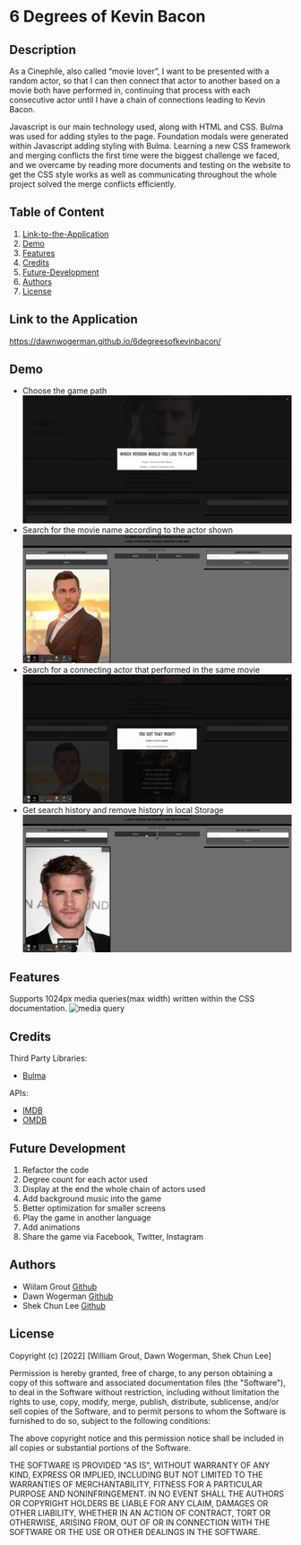 # 6 Degrees of Kevin Bacon



##  Description

As a Cinephile, also called “movie lover”, I want to be presented with a random actor, so that I can then connect that actor to another based on a movie both have performed in, continuing that process with each consecutive actor until I have a chain of connections leading to Kevin Bacon. 

Javascript is our main technology used, along with HTML and CSS. Bulma was used for adding styles to the page. Foundation modals were generated within Javascript adding styling with Bulma. Learning a new CSS framework and merging conflicts the first time were the biggest challenge we faced, and we overcame by reading more documents and testing on the website to get the CSS style works as well as communicating throughout the whole project solved the merge conflicts efficiently.

## Table of Content

1. [Link-to-the-Application](#linktotheapplication)
2. [Demo](#demo)
3. [Features](#features)
4. [Credits](#credits)
5. [Future-Development](#futuredevelopment)
6. [Authors](#authors)
7. [License](#license)


## Link to the Application

https://dawnwogerman.github.io/6degreesofkevinbacon/
## Demo

- Choose the game path
![gamepath](./assets/videos/Gamepath.png)
- Search for the movie name according to the actor shown
![moviename](./assets/videos/moviename.gif)
- Search for a connecting actor that performed in the same movie
![actorname](./assets/videos/actorsname.gif)
- Get search history and remove history in local Storage
![modal](./assets/videos/modal.gif)

## Features

Supports 1024px media queries(max width) written within the CSS documentation.
![media query](./assets/videos/Media-query.gif)

## Credits

Third Party Libraries: 
- [Bulma](https://bulma.io/)

APIs:

- [IMDB](https://www.imdb.com/)
- [OMDB](https://www.omdbapi.com/)

## Future Development

1. Refactor the code
2. Degree count for each actor used
3. Display at the end the whole chain of actors used
4. Add background music into the game
5. Better optimization for smaller screens
6. Play the game in another language
7. Add animations
8. Share the game via Facebook, Twitter, Instagram

## Authors

- Wiilam Grout  [Github](https://github.com/wgrout87)
- Dawn Wogerman [Github](https://github.com/DawnWogerman)
- Shek Chun Lee [Github](https://github.com/leeshekchun)

## License

Copyright (c) [2022] [William Grout, Dawn Wogerman, Shek Chun Lee]

Permission is hereby granted, free of charge, to any person obtaining a copy
of this software and associated documentation files (the "Software"), to deal
in the Software without restriction, including without limitation the rights
to use, copy, modify, merge, publish, distribute, sublicense, and/or sell
copies of the Software, and to permit persons to whom the Software is
furnished to do so, subject to the following conditions:

The above copyright notice and this permission notice shall be included in all
copies or substantial portions of the Software.

THE SOFTWARE IS PROVIDED "AS IS", WITHOUT WARRANTY OF ANY KIND, EXPRESS OR
IMPLIED, INCLUDING BUT NOT LIMITED TO THE WARRANTIES OF MERCHANTABILITY,
FITNESS FOR A PARTICULAR PURPOSE AND NONINFRINGEMENT. IN NO EVENT SHALL THE
AUTHORS OR COPYRIGHT HOLDERS BE LIABLE FOR ANY CLAIM, DAMAGES OR OTHER
LIABILITY, WHETHER IN AN ACTION OF CONTRACT, TORT OR OTHERWISE, ARISING FROM,
OUT OF OR IN CONNECTION WITH THE SOFTWARE OR THE USE OR OTHER DEALINGS IN THE
SOFTWARE.

